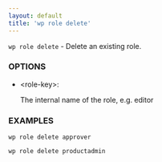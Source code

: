 ```yaml
---
layout: default
title: 'wp role delete'
---
```


`wp role delete` - Delete an existing role.

### OPTIONS

* &lt;role-key&gt;:

    The internal name of the role, e.g. editor

### EXAMPLES

    wp role delete approver

    wp role delete productadmin

